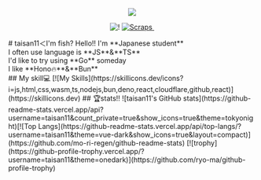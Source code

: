<div align="center">
  <img src="https://i.giphy.com/RkEai4UOiCigE.webp" />
  <br/>
  <p>
    <img src="https://zenn.badge.nikaera.com/s/taisan11/articles?style=flat" alt="!" />
    <a href="https://zenn.dev/taisan11?tab=scraps">
      <img src="https://badgen.org/img/zenn/taisan11/scraps?style=flat" alt="Scraps" />
    </a>
    <img src="https://komarev.com/ghpvc/?username=taisan11" alt="" />
  </p>
</div>
# taisan11＜I'm fish?
Hello!! I'm **Japanese student**<br>
I often use language is **JS**&**TS**<br>
I'd like to try using **Go** someday<br>
I like **Hono🔥**&**Bun**<br>
## My skill💻
[![My Skills](https://skillicons.dev/icons?i=js,html,css,wasm,ts,nodejs,bun,deno,react,cloudflare,github,react)](https://skillicons.dev)
## 🏆stats!!
![taisan11's GitHub stats](https://github-readme-stats.vercel.app/api?username=taisan11&count_private=true&show_icons=true&theme=tokyonight)[![Top Langs](https://github-readme-stats.vercel.app/api/top-langs/?username=taisan11&theme=vue-dark&show_icons=true&layout=compact)](https://github.com/mo-ri-regen/github-readme-stats)
[![trophy](https://github-profile-trophy.vercel.app/?username=taisan11&theme=onedark)](https://github.com/ryo-ma/github-profile-trophy)
